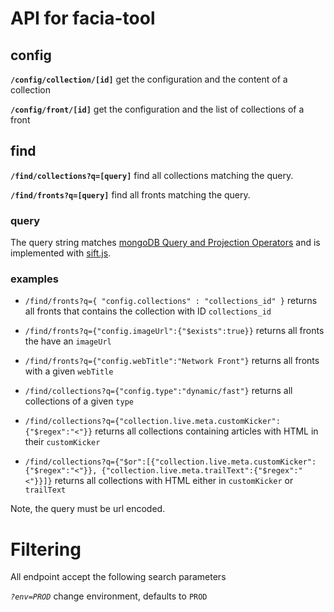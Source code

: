 # API for facia-tool

## config

__`/config/collection/[id]`__ get the configuration and the content of a collection

__`/config/front/[id]`__ get the configuration and the list of collections of a front

## find

__`/find/collections?q=[query]`__ find all collections matching the query.

__`/find/fronts?q=[query]`__ find all fronts matching the query.

### query

The query string matches [mongoDB Query and Projection Operators](http://docs.mongodb.org/manual/reference/operator/query/) and is implemented with [sift.js](https://github.com/crcn/sift.js).

### examples

* `/find/fronts?q={ "config.collections" : "collections_id" }` returns all fronts that contains the collection with ID `collections_id`

* `/find/fronts?q={"config.imageUrl":{"$exists":true}}` returns all fronts the have an `imageUrl`

* `/find/fronts?q={"config.webTitle":"Network Front"}` returns all fronts with a given `webTitle`

* `/find/collections?q={"config.type":"dynamic/fast"}` returns all collections of a given `type`

* `/find/collections?q={"collection.live.meta.customKicker":{"$regex":"<"}}` returns all collections containing articles with HTML in their `customKicker`

* `/find/collections?q={"$or":[{"collection.live.meta.customKicker":{"$regex":"<"}}, {"collection.live.meta.trailText":{"$regex":"<"}}]}` returns all collections with HTML either in `customKicker` or `trailText`


Note, the query must be url encoded.

# Filtering

All endpoint accept the following search parameters

_`?env=PROD`_ change environment, defaults to `PROD`
